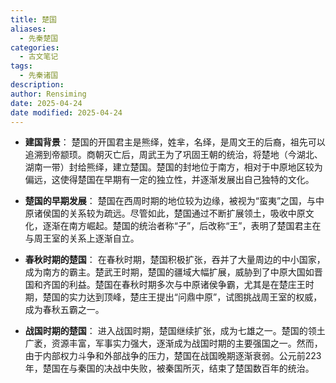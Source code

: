 ```yaml
---
title: 楚国
aliases:
  - 先秦楚国
categories:
  - 古文笔记
tags:
  - 先秦诸国
description: 
author: Rensiming
date: 2025-04-24
date modified: 2025-04-24
---
```


- **建国背景**： 楚国的开国君主是熊绎，姓芈，名绎，是周文王的后裔，祖先可以追溯到帝颛顼。商朝灭亡后，周武王为了巩固王朝的统治，将楚地（今湖北、湖南一带）封给熊绎，建立楚国。楚国的封地位于南方，相对于中原地区较为偏远，这使得楚国在早期有一定的独立性，并逐渐发展出自己独特的文化。
    
- **楚国的早期发展**： 楚国在西周时期的地位较为边缘，被视为“蛮夷”之国，与中原诸侯国的关系较为疏远。尽管如此，楚国通过不断扩展领土，吸收中原文化，逐渐在南方崛起。楚国的统治者称“子”，后改称“王”，表明了楚国君主在与周王室的关系上逐渐自立。
    
- **春秋时期的楚国**： 在春秋时期，楚国积极扩张，吞并了大量周边的中小国家，成为南方的霸主。楚武王时期，楚国的疆域大幅扩展，威胁到了中原大国如晋国和齐国的利益。楚国在春秋时期多次与中原诸侯争霸，尤其是在楚庄王时期，楚国的实力达到顶峰，楚庄王提出“问鼎中原”，试图挑战周王室的权威，成为春秋五霸之一。
    
- **战国时期的楚国**： 进入战国时期，楚国继续扩张，成为七雄之一。楚国的领土广袤，资源丰富，军事实力强大，逐渐成为战国时期的主要强国之一。然而，由于内部权力斗争和外部战争的压力，楚国在战国晚期逐渐衰弱。公元前223年，楚国在与秦国的决战中失败，被秦国所灭，结束了楚国数百年的统治。
